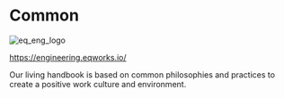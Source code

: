 # Common

![eq_eng_logo](https://user-images.githubusercontent.com/2837532/143600840-11dfa0c9-75d3-4e88-85ee-1450f7d6f4ac.png)

https://engineering.eqworks.io/

Our living handbook is based on common philosophies and practices to create a positive work culture and environment.
